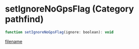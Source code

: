 # setIgnoreNoGpsFlag (Category pathfind)

```js
function setIgnoreNoGpsFlag(ignore: boolean): void
```

[filename](setIgnoreNoGpsFlag_m.md ':include')
